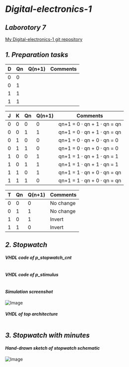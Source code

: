 # *Digital-electronics-1*

## *Laborotory 7*

[My Digital-electronics-1 git repository](https://github.com/shad0w3y3/Digital-electronics-1)

## *1. Preparation tasks*

 D | Qn | Q(n+1) | Comments
---|---|---|---
0 | 0 |  | 
0 | 1 |  | 
1 | 1 |  | 
1 | 1 |  | 

 J | K | Qn | Q(n+1) | Comments
---|---|---|---|---
0 | 0 | 0 | 0 | qn+1 = 0 · qn + 1 · qn = qn
0 | 0 | 1 | 1 | qn+1 = 0 · qn + 1 · qn = qn
0 | 1 | 0 | 0 | qn+1 = 0 · qn + 0 · qn = 0
0 | 1 | 1 | 0 | qn+1 = 0 · qn + 0 · qn = 0
1 | 0 | 0 | 1 | qn+1 = 1 · qn + 1 · qn = 1
1 | 0 | 1 | 1 | qn+1 = 1 · qn + 1 · qn = 1
1 | 1 | 0 | 1 | qn+1 = 1 · qn + 0 · qn = qn
1 | 1 | 1 | 0 | qn+1 = 1 · qn + 0 · qn = qn


 T | Qn | Q(n+1) | Comments
---|---|---|---
0 | 0 | 0 | No change
0 | 1 | 1 | No change
1 | 0 | 1 | Invert
1 | 1 | 0 | Invert


## *2. Stopwatch*

#### *VHDL code of p_stopwatch_cnt*

``` VHDL

```

#### *VHDL code of p_stimulus*

``` VHDL

```

#### *Simulation screenshot*

![Image]()

#### *VHDL of top architecture*

``` VHDL

```

## *3. Stopwatch with minutes*

#### *Hand-drawn sketch of stopwatch schematic*

![Image]()